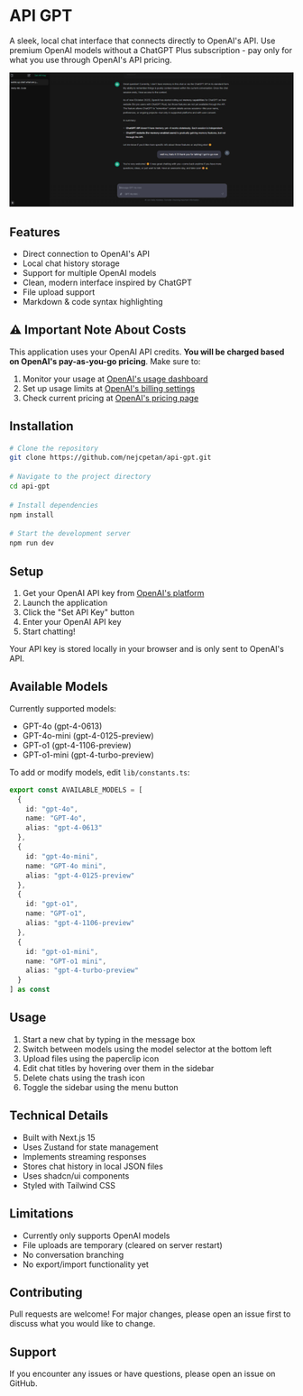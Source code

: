 # API GPT

A sleek, local chat interface that connects directly to OpenAI's API. Use premium OpenAI models without a ChatGPT Plus subscription - pay only for what you use through OpenAI's API pricing.

![API GPT Interface](screenshot.png)

## Features

- Direct connection to OpenAI's API
- Local chat history storage
- Support for multiple OpenAI models
- Clean, modern interface inspired by ChatGPT
- File upload support
- Markdown & code syntax highlighting

## ⚠️ Important Note About Costs

This application uses your OpenAI API credits. **You will be charged based on OpenAI's pay-as-you-go pricing**. Make sure to:

1. Monitor your usage at [OpenAI's usage dashboard](https://platform.openai.com/usage)
2. Set up usage limits at [OpenAI's billing settings](https://platform.openai.com/account/billing/limits)
3. Check current pricing at [OpenAI's pricing page](https://openai.com/pricing)

## Installation

```bash
# Clone the repository
git clone https://github.com/nejcpetan/api-gpt.git

# Navigate to the project directory
cd api-gpt

# Install dependencies
npm install

# Start the development server
npm run dev
```

## Setup

1. Get your OpenAI API key from [OpenAI's platform](https://platform.openai.com/api-keys)
2. Launch the application
3. Click the "Set API Key" button
4. Enter your OpenAI API key
5. Start chatting!

Your API key is stored locally in your browser and is only sent to OpenAI's API.

## Available Models

Currently supported models:
- GPT-4o (gpt-4-0613)
- GPT-4o-mini (gpt-4-0125-preview)
- GPT-o1 (gpt-4-1106-preview)
- GPT-o1-mini (gpt-4-turbo-preview)

To add or modify models, edit `lib/constants.ts`:

```typescript
export const AVAILABLE_MODELS = [
  {
    id: "gpt-4o",
    name: "GPT-4o",
    alias: "gpt-4-0613"
  },
  {
    id: "gpt-4o-mini",
    name: "GPT-4o mini",
    alias: "gpt-4-0125-preview"
  },
  {
    id: "gpt-o1",
    name: "GPT-o1",
    alias: "gpt-4-1106-preview"
  },
  {
    id: "gpt-o1-mini",
    name: "GPT-o1 mini",
    alias: "gpt-4-turbo-preview"
  }
] as const
```

## Usage

1. Start a new chat by typing in the message box
2. Switch between models using the model selector at the bottom left
3. Upload files using the paperclip icon
4. Edit chat titles by hovering over them in the sidebar
5. Delete chats using the trash icon
6. Toggle the sidebar using the menu button

## Technical Details

- Built with Next.js 15
- Uses Zustand for state management
- Implements streaming responses
- Stores chat history in local JSON files
- Uses shadcn/ui components
- Styled with Tailwind CSS

## Limitations

- Currently only supports OpenAI models
- File uploads are temporary (cleared on server restart)
- No conversation branching
- No export/import functionality yet

## Contributing

Pull requests are welcome! For major changes, please open an issue first to discuss what you would like to change.

## Support

If you encounter any issues or have questions, please open an issue on GitHub.
